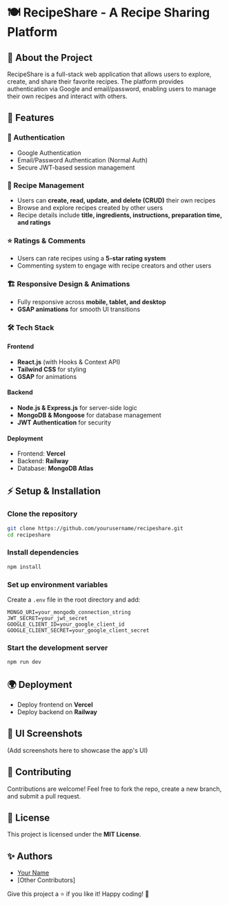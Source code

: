 # 🍽️ RecipeShare - A Recipe Sharing Platform

## 📌 About the Project
RecipeShare is a full-stack web application that allows users to explore, create, and share their favorite recipes. The platform provides authentication via Google and email/password, enabling users to manage their own recipes and interact with others.

## 🚀 Features

### 🔐 Authentication
- Google Authentication
- Email/Password Authentication (Normal Auth)
- Secure JWT-based session management

### 🍲 Recipe Management
- Users can **create, read, update, and delete (CRUD)** their own recipes
- Browse and explore recipes created by other users
- Recipe details include **title, ingredients, instructions, preparation time, and ratings**

### ⭐ Ratings & Comments
- Users can rate recipes using a **5-star rating system**
- Commenting system to engage with recipe creators and other users

### 🏗️ Responsive Design & Animations
- Fully responsive across **mobile, tablet, and desktop**
- **GSAP animations** for smooth UI transitions

### 🛠️ Tech Stack
#### Frontend
- **React.js** (with Hooks & Context API)
- **Tailwind CSS** for styling
- **GSAP** for animations

#### Backend
- **Node.js & Express.js** for server-side logic
- **MongoDB & Mongoose** for database management
- **JWT Authentication** for security

#### Deployment
- Frontend: **Vercel**
- Backend: **Railway**
- Database: **MongoDB Atlas**

## ⚡ Setup & Installation

### Clone the repository
```bash
git clone https://github.com/yourusername/recipeshare.git
cd recipeshare
```

### Install dependencies
```bash
npm install
```

### Set up environment variables
Create a `.env` file in the root directory and add:
```env
MONGO_URI=your_mongodb_connection_string
JWT_SECRET=your_jwt_secret
GOOGLE_CLIENT_ID=your_google_client_id
GOOGLE_CLIENT_SECRET=your_google_client_secret
```

### Start the development server
```bash
npm run dev
```

## 🌍 Deployment
- Deploy frontend on **Vercel**
- Deploy backend on **Railway**

## 🎨 UI Screenshots
(Add screenshots here to showcase the app's UI)

## 🙌 Contributing
Contributions are welcome! Feel free to fork the repo, create a new branch, and submit a pull request.

## 📜 License
This project is licensed under the **MIT License**.

## ✨ Authors
- [Your Name](https://github.com/yourusername)  
- [Other Contributors]

Give this project a ⭐ if you like it! Happy coding! 🚀
